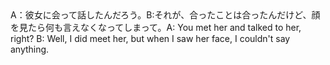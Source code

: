 <tr><td>A：彼女に会って話したんだろう。B:それが、合ったことは合ったんだけど、顔を見たら何も言えなくなってしまって。<td><tr><tr><td>A: You met her and talked to her, right? B: Well, I did meet her, but when I saw her face, I couldn't say anything.<td><tr></table>

